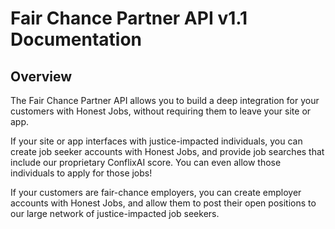 # Fair Chance Partner API v1.1 Documentation

## Overview
The Fair Chance Partner API allows you to build a deep integration for your customers with Honest Jobs, without requiring them to leave your site or app. 

If your site or app interfaces with justice-impacted individuals, you can create job seeker accounts with Honest Jobs, and provide job searches that include our proprietary ConflixAI score. You can even allow those individuals to apply for those jobs!

If your customers are fair-chance employers, you can create employer accounts with Honest Jobs, and allow them to post their open positions to our large network of justice-impacted job seekers.
